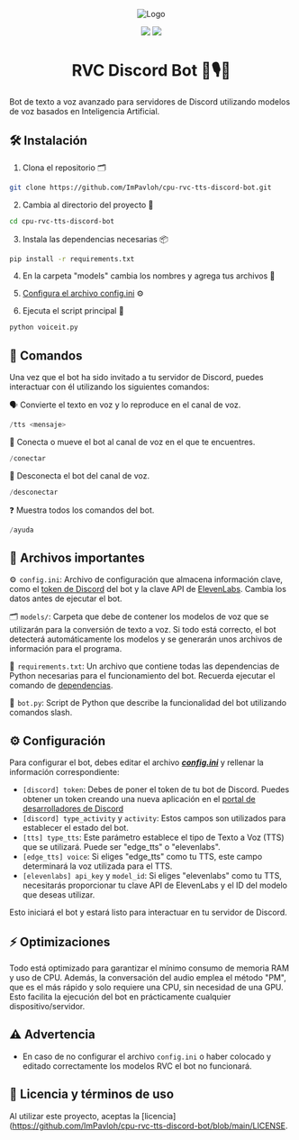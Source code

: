 <div align="center">
  
![Logo](https://support.discord.com/hc/article_attachments/115002567312/Robot.gif)
  
<a href="https://github.com/ImPavloh/cpu-rvc-tts-discord-bot" target="_blank"><img src="https://img.shields.io/github/license/impavloh/cpu-rvc-tts-discord-bot?style=for-the-badge&logo=github&logoColor=white"></a>
<a href="https://twitter.com/ImPavloh" target="_blank"><img src="https://img.shields.io/badge/Pavloh-%231DA1F2.svg?style=for-the-badge&logo=twitter&logoColor=white"></a>

<h1>RVC Discord Bot 🤖🎙️💬</h1>
</div>

Bot de texto a voz avanzado para servidores de Discord utilizando modelos de voz basados en Inteligencia Artificial.

## 🛠️ Instalación

1. Clona el repositorio 🗂️ 
```bash
git clone https://github.com/ImPavloh/cpu-rvc-tts-discord-bot.git
```

2. Cambia al directorio del proyecto 📁 
```bash
cd cpu-rvc-tts-discord-bot
```

3. Instala las dependencias necesarias 📦
```bash
pip install -r requirements.txt
```

4. En la carpeta "models" cambia los nombres y agrega tus archivos 📂 

5. [Configura el archivo config.ini](#configuración-) ⚙️

6. Ejecuta el script principal 🚀
```bash
python voiceit.py
```

## 📝 Comandos 

Una vez que el bot ha sido invitado a tu servidor de Discord, puedes interactuar con él utilizando los siguientes comandos:

🗣️ Convierte el texto en voz y lo reproduce en el canal de voz.
```python
/tts <mensaje>
```

🔗 Conecta o mueve el bot al canal de voz en el que te encuentres.
```python
/conectar
```

🔌 Desconecta el bot del canal de voz. 
```python
/desconectar
```

❓ Muestra todos los comandos del bot.
```python
/ayuda
```

## 📄 Archivos importantes

⚙️  `config.ini`: Archivo de configuración que almacena información clave, como el [token de Discord](https://discord.com/developers/applications) del bot y la clave API de [ElevenLabs](https://elevenlabs.io). Cambia los datos antes de ejecutar el bot.

🗂️  `models/`: Carpeta que debe de contener los modelos de voz que se utilizarán para la conversión de texto a voz. Si todo está correcto, el bot detecterá automáticamente los modelos y se generarán unos archivos de información para el programa.

📑  `requirements.txt`: Un archivo que contiene todas las dependencias de Python necesarias para el funcionamiento del bot. Recuerda ejecutar el comando de [dependencias](#dependencias-).

🤖  `bot.py`: Script de Python que describe la funcionalidad del bot utilizando comandos slash.

## ⚙️ Configuración

Para configurar el bot, debes editar el archivo ***[config.ini](https://github.com/ImPavloh/cpu-rvc-tts-discord-bot/blob/main/config.ini)*** y rellenar la información correspondiente:

- `[discord] token`: Debes de poner el token de tu bot de Discord. Puedes obtener un token creando una nueva aplicación en el [portal de desarrolladores de Discord](https://discord.com/developers/applications)
- `[discord] type_activity` y `activity`: Estos campos son utilizados para establecer el estado del bot.
- `[tts] type_tts`: Este parámetro establece el tipo de Texto a Voz (TTS) que se utilizará. Puede ser "edge_tts" o "elevenlabs".
- `[edge_tts] voice`: Si eliges "edge_tts" como tu TTS, este campo determinará la voz utilizada para el TTS.
- `[elevenlabs] api_key` y `model_id`: Si eliges "elevenlabs" como tu TTS, necesitarás proporcionar tu clave API de ElevenLabs y el ID del modelo que deseas utilizar.

Esto iniciará el bot y estará listo para interactuar en tu servidor de Discord.

## ⚡ Optimizaciones

Todo está optimizado para garantizar el mínimo consumo de memoria RAM y uso de CPU. Además, la conversación del audio emplea el método "PM", que es el más rápido y solo requiere una CPU, sin necesidad de una GPU. Esto facilita la ejecución del bot en prácticamente cualquier dispositivo/servidor.

## ⚠️ Advertencia

- En caso de no configurar el archivo `config.ini` o haber colocado y editado correctamente los modelos RVC el bot no funcionará.

## 📝 Licencia y términos de uso

Al utilizar este proyecto, aceptas la [licencia](https://github.com/ImPavloh/cpu-rvc-tts-discord-bot/blob/main/LICENSE.
